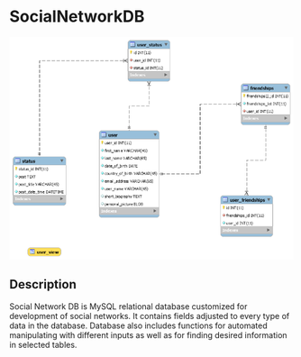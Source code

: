 # SocialNetworkDB
![SocialNetworkDB](https://github.com/Ridvan101/SocialNetworkDB/blob/master/Social_Network_EER_Diagram.png)

## Description

Social Network DB is MySQL relational database customized for development of social networks. It contains fields adjusted to every type of data in the database. Database also includes functions for automated manipulating with different inputs as well as for finding desired information in selected tables.   


